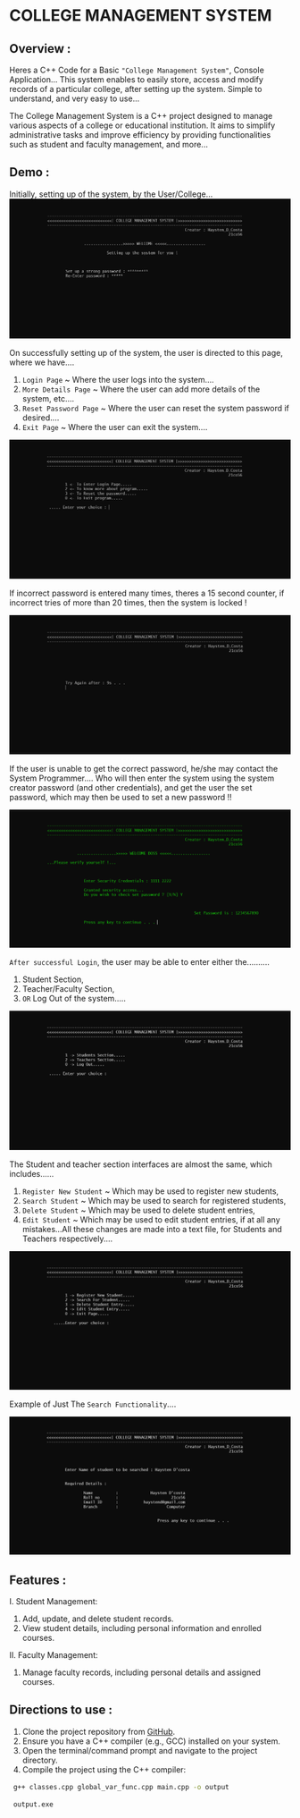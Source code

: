 # COLLEGE MANAGEMENT SYSTEM 

## Overview : 
Heres a C++ Code for a Basic `"College Management System"`, Console Application...
This system enables to easily store, access and modify records of a particular college, after setting up the system.
Simple to understand, and very easy to use...

The College Management System is a C++ project designed to manage various aspects of a college or educational institution. It aims to simplify administrative tasks and improve efficiency by providing functionalities such as student and faculty management, and more...
## Demo :
Initially, setting up of the system, by the User/College...
![CMSystem_Demo_01](/Demo_CMSImg/CMS_01.png)

On successfully setting up of the system, the user is directed to this page, where we have....
1. `Login Page` ~ Where the user logs into the system....
2. `More Details Page` ~ Where the user can add more details of the system, etc....
3. `Reset Password Page` ~ Where the user can reset the system password if desired....
4. `Exit Page` ~ Where the user can exit the system....

![CMSystem_Demo_01](/Demo_CMSImg/CMS_02.png)

If incorrect password is entered many times, theres a 15 second counter, if incorrect tries of more than 20 times, then the system is locked !

![CMSystem_Demo_01](/Demo_CMSImg/CMS_03.png)

If the user is unable to get the correct password, he/she may contact the System Programmer....
Who will then enter the system using the system creator password (and other credentials), and get the user the set password, which may then be used to set a new password !!

![CMSystem_Demo_01](/Demo_CMSImg/CMS_04.png)

`After successful Login`, the user may be able to enter either the..........
1. Student Section, 
2. Teacher/Faculty Section, 
3. `OR` Log Out of the system.....

![CMSystem_Demo_01](/Demo_CMSImg/CMS_05.png)

The Student and teacher section interfaces are almost the same, which includes......
1. `Register New Student` ~ Which may be used to register new students,
2. `Search Student` ~ Which may be used to search for registered students,
3. `Delete Student` ~ Which may be used to delete student entries,
4. `Edit Student` ~ Which may be used to edit student entries, if at all any mistakes...All these changes are made into a text file, for Students and Teachers respectively....

![CMSystem_Demo_01](/Demo_CMSImg/CMS_06.png)

Example of Just The `Search Functionality`....

![CMSystem_Demo_01](/Demo_CMSImg/CMS_07.png)



## Features : 
I. Student Management:
  1. Add, update, and delete student records.
  2. View student details, including personal information and enrolled courses.

II. Faculty Management:
  1. Manage faculty records, including personal details and assigned courses.

## Directions to use : 
1. Clone the project repository from [GitHub](https://github.com/Haysten-D-costa/College-Management-System-in-C-plus-plus).
2. Ensure you have a C++ compiler (e.g., GCC) installed on your system.
3. Open the terminal/command prompt and navigate to the project directory.
4. Compile the project using the C++ compiler:
   
  ```bash
   g++ classes.cpp global_var_func.cpp main.cpp -o output
  ```
  ```bash
   output.exe
  ```